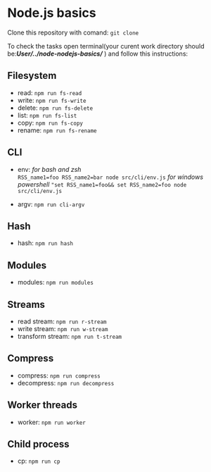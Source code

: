 
# Node.js basics 

Clone this repository with comand:
`git clone`

To check the tasks open terminal(your curent work directory should be:***User/../node-nodejs-basics/***  ) and follow this instructions:
 
## Filesystem

- read: `npm run fs-read`
- write: `npm run fs-write`
- delete: `npm run fs-delete`
- list: `npm run fs-list`
- copy: `npm run fs-copy`
- rename:  `npm run fs-rename`

## CLI

- env: 
*for bash and zsh*   
`RSS_name1=foo RSS_name2=bar node src/cli/env.js`
*for windows powershell*
`"set RSS_name1=foo&& set RSS_name2=foo node src/cli/env.js`

- argv: `npm run cli-argv`
## Hash

- hash: `npm run hash`

## Modules

- modules: `npm run modules`

## Streams

- read stream: `npm run r-stream`
- write stream: `npm run w-stream`
- transform stream: `npm run t-stream`

## Compress

- compress: `npm run compress`
- decompress: `npm run decompress`

## Worker threads

- worker: `npm run worker`

## Child process

- cp: `npm run cp`

